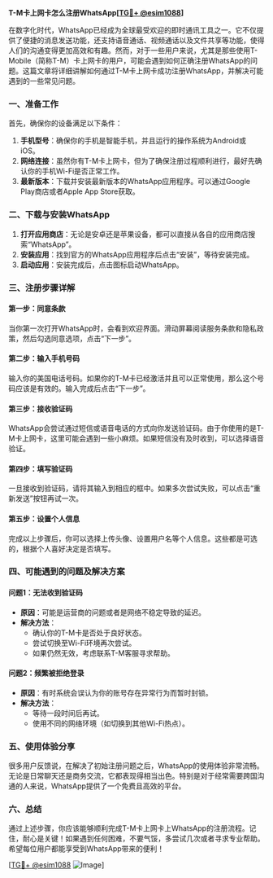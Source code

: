 **T-M卡上网卡怎么注册WhatsApp[[TG💪+ @esim1088](https://t.me/s/esim1088)]**

在数字化时代，WhatsApp已经成为全球最受欢迎的即时通讯工具之一。它不仅提供了便捷的消息发送功能，还支持语音通话、视频通话以及文件共享等功能，使得人们的沟通变得更加高效和有趣。然而，对于一些用户来说，尤其是那些使用T-Mobile（简称T-M）卡上网卡的用户，可能会遇到如何正确注册WhatsApp的问题。这篇文章将详细讲解如何通过T-M卡上网卡成功注册WhatsApp，并解决可能遇到的一些常见问题。

### 一、准备工作

首先，确保你的设备满足以下条件：
1. **手机型号**：确保你的手机是智能手机，并且运行的操作系统为Android或iOS。
2. **网络连接**：虽然你有T-M卡上网卡，但为了确保注册过程顺利进行，最好先确认你的手机Wi-Fi是否正常工作。
3. **最新版本**：下载并安装最新版本的WhatsApp应用程序。可以通过Google Play商店或者Apple App Store获取。

### 二、下载与安装WhatsApp

1. **打开应用商店**：无论是安卓还是苹果设备，都可以直接从各自的应用商店搜索“WhatsApp”。
2. **安装应用**：找到官方的WhatsApp应用程序后点击“安装”，等待安装完成。
3. **启动应用**：安装完成后，点击图标启动WhatsApp。

### 三、注册步骤详解

#### 第一步：同意条款
当你第一次打开WhatsApp时，会看到欢迎界面。滑动屏幕阅读服务条款和隐私政策，然后勾选同意选项，点击“下一步”。

#### 第二步：输入手机号码
输入你的美国电话号码。如果你的T-M卡已经激活并且可以正常使用，那么这个号码应该是有效的。输入完成后点击“下一步”。

#### 第三步：接收验证码
WhatsApp会尝试通过短信或语音电话的方式向你发送验证码。由于你使用的是T-M卡上网卡，这里可能会遇到一些小麻烦。如果短信没有及时收到，可以选择语音验证。

#### 第四步：填写验证码
一旦接收到验证码，请将其输入到相应的框中。如果多次尝试失败，可以点击“重新发送”按钮再试一次。

#### 第五步：设置个人信息
完成以上步骤后，你可以选择上传头像、设置用户名等个人信息。这些都是可选的，根据个人喜好决定是否填写。

### 四、可能遇到的问题及解决方案

#### 问题1：无法收到验证码
- **原因**：可能是运营商的问题或者是网络不稳定导致的延迟。
- **解决方法**：
  - 确认你的T-M卡是否处于良好状态。
  - 尝试切换至Wi-Fi环境再次尝试。
  - 如果仍然无效，考虑联系T-M客服寻求帮助。

#### 问题2：频繁被拒绝登录
- **原因**：有时系统会误认为你的账号存在异常行为而暂时封锁。
- **解决方法**：
  - 等待一段时间后再试。
  - 使用不同的网络环境（如切换到其他Wi-Fi热点）。

### 五、使用体验分享

很多用户反馈说，在解决了初始注册问题之后，WhatsApp的使用体验非常流畅。无论是日常聊天还是商务交流，它都表现得相当出色。特别是对于经常需要跨国沟通的人来说，WhatsApp提供了一个免费且高效的平台。

### 六、总结

通过上述步骤，你应该能够顺利完成T-M卡上网卡上WhatsApp的注册流程。记住，耐心是关键！如果遇到任何困难，不要气馁，多尝试几次或者寻求专业帮助。希望每位用户都能享受到WhatsApp带来的便利！

[[TG💪+ @esim1088](https://t.me/s/esim1088) ![Image](https://i.postimg.cc/4NQfJmqS/Snipaste-2025-05-13-00-14-12.png)]